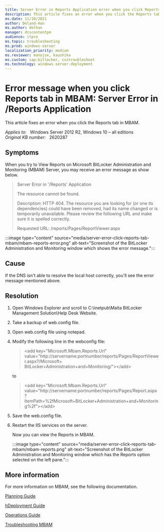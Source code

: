 ```yaml
---
title: Server Error in Reports Application error when you click Reports tab in MBAM
description: This article fixes an error when you click the Reports tab in MBAM.
ms.date: 11/10/2021
author: Deland-Han
ms.author: delhan
manager: dcscontentpm
audience: itpro
ms.topic: troubleshooting
ms.prod: windows-server
localization_priority: medium
ms.reviewer: manojse, kaushika
ms.custom: sap:bitlocker, csstroubleshoot
ms.technology: windows-server-deployment
---
```

# Error message when you click Reports tab in MBAM: Server Error in /Reports Application

This article fixes an error when you click the Reports tab in MBAM.

_Applies to:_ &nbsp; Windows Server 2012 R2, Windows 10 – all editions  
_Original KB number:_ &nbsp; 2620287

## Symptoms

When you try to View Reports on Microsoft BitLocker Administration and Monitoring (MBAM) Server, you may receive an error message as show below.

> Server Error in '/Reports' Application
>
> The resource cannot be found.
>
> Description: HTTP 404. The resource you are looking for (or one its dependencies) could have been removed, had its name changed or is temporarily unavailable. Please review the following URL and make sure it is spelled correctly.
>
> Requested URL: /reports/Pages/ReportViewer.aspx

:::image type="content" source="media/server-error-click-reports-tab-mbam/mbam-reports-error.png" alt-text="Screenshot of the BitLocker Administration and Monitoring window which shows the error message.":::

## Cause

If the DNS isn't able to resolve the local host correctly, you'll see the error message mentioned above.

## Resolution

1. Open Windows Explorer and scroll to C:\\inetpub\\Malta BitLocker Management Solution\\Help Desk Website.
2. Take a backup of web.config file.
3. Open web.config file using notepad.
4. Modify the following line in the webconfig file:

    > \<add key="Microsoft.Mbam.Reports.Url"  
     value="http://servername:portnumber/reports/Pages/ReportViewer.aspx?/Microsoft+  
    BitLocker+Administration+and+Monitoring/">\</add>

    to

    > \<add key="Microsoft.Mbam.Reports.Url"  
    value="http://servername:portnumber/reports/Pages/Report.aspx?ItemPath=%2fMicrosoft+BitLocker+Administration+and+Monitoring%2f">\</add>

5. Save the web.config file.
6. Restart the IIS services on the server.

    Now you can view the Reports in MBAM.

    :::image type="content" source="media/server-error-click-reports-tab-mbam/mbam-reports.png" alt-text="Screenshot of the BitLocker Administration and Monitoring window which has the Reports option selected on the left pane.":::

## More information

For more information on MBAM, see the following documentation.

[Planning Guide](https://onlinehelp.microsoft.com/mdop/hh285653.aspx)

[hDeployment Guide](https://onlinehelp.microsoft.com/mdop/hh285644.aspx)

[Operations Guide](https://onlinehelp.microsoft.com/mdop/hh285664.aspx)

[Troubleshooting MBAM](https://onlinehelp.microsoft.com/mdop/hh352745.aspx)
